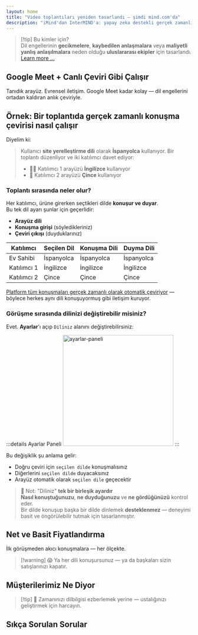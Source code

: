 ```yaml
---
layout: home
title: "Video toplantıları yeniden tasarlandı — şimdi mind.com'da"
description: "iMind'dan InterMIND'a: yapay zeka destekli gerçek zamanlı çeviri ile ses öncelikli görüntülü görüşmeler."
---
```


<script setup>
import HomeUSPSection from './HomeUSPSection.vue'
import HowItWorksSection from './HowItWorksSection.vue'
import PricingPlansSection from './PricingPlansSection.vue'
import FAQSection from './FAQSection.vue'
import HomeFooterSection from './HomeFooterSection.vue'
</script>

<HeroSection
  title="Video toplantıları yeniden tasarlandı <br>— şimdi **mind.com**\'da"
  text="iMind\'dan InterMIND\'a: canlı konuşma çevirisi ile ses öncelikli görüntülü görüşmeler.">
<AuthButton text="Hemen Başla" buttonClass="brand"/>
</HeroSection>

<HomeUSPSection />

> [!tip] Bu kimler için?  
> Dil engellerinin **gecikmelere**, **kaybedilen anlaşmalara** veya **maliyetli yanlış anlaşılmalara** neden olduğu **uluslararası ekipler** için tasarlandı. [Learn more ...](./product/overview/markets)

## Google Meet + Canlı Çeviri Gibi Çalışır

Tanıdık arayüz. Evrensel iletişim. Google Meet kadar kolay — dil engellerini ortadan kaldıran anlık çeviriyle.

<HowItWorksSection />

<span id="Example"></span>

## Örnek: Bir toplantıda gerçek zamanlı konuşma çevirisi nasıl çalışır

Diyelim ki:

> Kullanıcı **site yerelleştirme dili** olarak **İspanyolca** kullanıyor. Bir toplantı düzenliyor ve iki katılımcı davet ediyor:
>
> - 🧑‍💼 Katılımcı 1 arayüzü **İngilizce** kullanıyor
> - 👩 Katılımcı 2 arayüzü **Çince** kullanıyor

### Toplantı sırasında neler olur?

Her katılımcı, ürüne girerken seçtikleri dilde **konuşur ve duyar**.  
Bu tek dil ayarı şunlar için geçerlidir:

- **Arayüz dili**
- **Konuşma girişi** (söyledikleriniz)
- **Çeviri çıkışı** (duyduklarınız)

| Katılımcı    | Seçilen Dil | Konuşma Dili | Duyma Dili |
| ------------ | ------------ | ------------ | ---------- |
| Ev Sahibi    | İspanyolca  | İspanyolca   | İspanyolca |
| Katılımcı 1  | İngilizce   | İngilizce    | İngilizce  |
| Katılımcı 2  | Çince       | Çince        | Çince      |

[Platform tüm konuşmaları gerçek zamanlı olarak otomatik çeviriyor](./product/overview/how-it-works) — böylece herkes aynı dili konuşuyormuş gibi iletişim kuruyor.

### Görüşme sırasında dilinizi değiştirebilir misiniz?

Evet. **Ayarlar**'ı açıp `Diliniz` alanını değiştirebilirsiniz:

:::details Ayarlar Paneli
<img src="/settings.png" alt="ayarlar-paneli" width="300px" />
:::

Bu değişiklik şu anlama gelir:

- Doğru çeviri için `seçilen dilde` konuşmalısınız
- Diğerlerini `seçilen dilde` duyacaksınız
- Arayüz otomatik olarak `seçilen dile` geçecektir

> 📌 Not: "Diliniz" **tek bir birleşik ayardır**  
> **Nasıl konuştuğunuzu**, **ne duyduğunuzu** ve **ne gördüğünüzü** kontrol eder.  
> Bir dilde konuşup başka bir dilde dinlemek **desteklenmez** — deneyimi basit ve öngörülebilir tutmak için tasarlanmıştır.

## Net ve Basit Fiyatlandırma

İlk görüşmeden akıcı konuşmalara — her ölçekte.

<PricingPlansSection />

> [!warning] 😱 Ya her dili konuşursunuz — ya da başkaları sizin satışlarınızı kapatır.

<span id="Testimonials"></span>

## Müşterilerimiz Ne Diyor

<AutoScrollTestimonials testimonialsUrl="/testimonials.json"/>

> [!tip] 🥇 Zamanınızı dilbilgisi ezberlemek yerine — ustalığınızı geliştirmek için harcayın.

## Sıkça Sorulan Sorular

<FAQSection />
<HomeFooterSection />